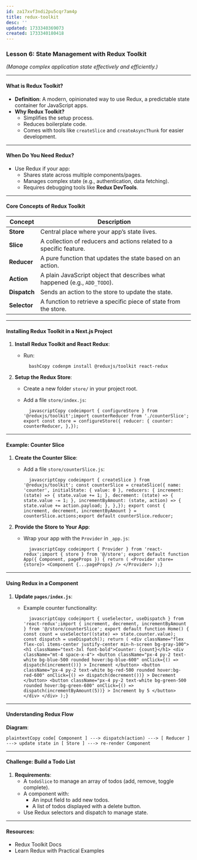 ```yaml
---
id: za17xvf3ndi2pu5cqr7am4p
title: redux-toolkit
desc: ''
updated: 1733340369073
created: 1733340180418
---
```


### Lesson 6: **State Management with Redux Toolkit**

*(Manage complex application state effectively and efficiently.)*

* * *

#### What is Redux Toolkit?

- **Definition**: A modern, opinionated way to use Redux, a predictable state container for JavaScript apps.
- **Why Redux Toolkit?**
    - Simplifies the setup process.
    - Reduces boilerplate code.
    - Comes with tools like `createSlice` and `createAsyncThunk` for easier development.

* * *

#### When Do You Need Redux?

- Use Redux if your app:
    - Shares state across multiple components/pages.
    - Manages complex state (e.g., authentication, data fetching).
    - Requires debugging tools like **Redux DevTools**.

* * *

#### Core Concepts of Redux Toolkit

| Concept | Description |
| --- | --- |
| **Store** | Central place where your app’s state lives. |
| **Slice** | A collection of reducers and actions related to a specific feature. |
| **Reducer** | A pure function that updates the state based on an action. |
| **Action** | A plain JavaScript object that describes what happened (e.g., `ADD_TODO`). |
| **Dispatch** | Sends an action to the store to update the state. |
| **Selector** | A function to retrieve a specific piece of state from the store. |

* * *

#### Installing Redux Toolkit in a Next.js Project

1. **Install Redux Toolkit and React Redux**:

    - Run:

            bashCopy codenpm install @reduxjs/toolkit react-redux
2. **Setup the Redux Store**:

    - Create a new folder `store/` in your project root.
    - Add a file `store/index.js`:

            javascriptCopy codeimport { configureStore } from '@reduxjs/toolkit';import counterReducer from './counterSlice'; export const store = configureStore({ reducer: { counter: counterReducer, },});

* * *

#### Example: Counter Slice

1. **Create the Counter Slice**:

    - Add a file `store/counterSlice.js`:

            javascriptCopy codeimport { createSlice } from '@reduxjs/toolkit'; const counterSlice = createSlice({ name: 'counter', initialState: { value: 0 }, reducers: { increment: (state) => { state.value += 1; }, decrement: (state) => { state.value -= 1; }, incrementByAmount: (state, action) => { state.value += action.payload; }, },}); export const { increment, decrement, incrementByAmount } = counterSlice.actions;export default counterSlice.reducer;
2. **Provide the Store to Your App**:

    - Wrap your app with the `Provider` in `_app.js`:

            javascriptCopy codeimport { Provider } from 'react-redux';import { store } from '@/store'; export default function App({ Component, pageProps }) { return ( <Provider store={store}> <Component {...pageProps} /> </Provider> );}

* * *

#### Using Redux in a Component

1. **Update `pages/index.js`**:
    - Example counter functionality:

            javascriptCopy codeimport { useSelector, useDispatch } from 'react-redux';import { increment, decrement, incrementByAmount } from '@/store/counterSlice'; export default function Home() { const count = useSelector((state) => state.counter.value); const dispatch = useDispatch(); return ( <div className="flex flex-col items-center justify-center min-h-screen bg-gray-100"> <h1 className="text-3xl font-bold">Counter: {count}</h1> <div className="mt-4 space-x-4"> <button className="px-4 py-2 text-white bg-blue-500 rounded hover:bg-blue-600" onClick={() => dispatch(increment())} > Increment </button> <button className="px-4 py-2 text-white bg-red-500 rounded hover:bg-red-600" onClick={() => dispatch(decrement())} > Decrement </button> <button className="px-4 py-2 text-white bg-green-500 rounded hover:bg-green-600" onClick={() => dispatch(incrementByAmount(5))} > Increment by 5 </button> </div> </div> );}

* * *

#### Understanding Redux Flow

**Diagram**:

    plaintextCopy code[ Component ] ---> dispatch(action) ---> [ Reducer ] ---> update state in [ Store ] ---> re-render Component

* * *

#### Challenge: Build a Todo List

1. **Requirements**:
    - A `todoSlice` to manage an array of todos (add, remove, toggle complete).
    - A component with:
        - An input field to add new todos.
        - A list of todos displayed with a delete button.
    - Use Redux selectors and dispatch to manage state.

* * *

#### Resources:

- Redux Toolkit Docs
- Learn Redux with Practical Examples